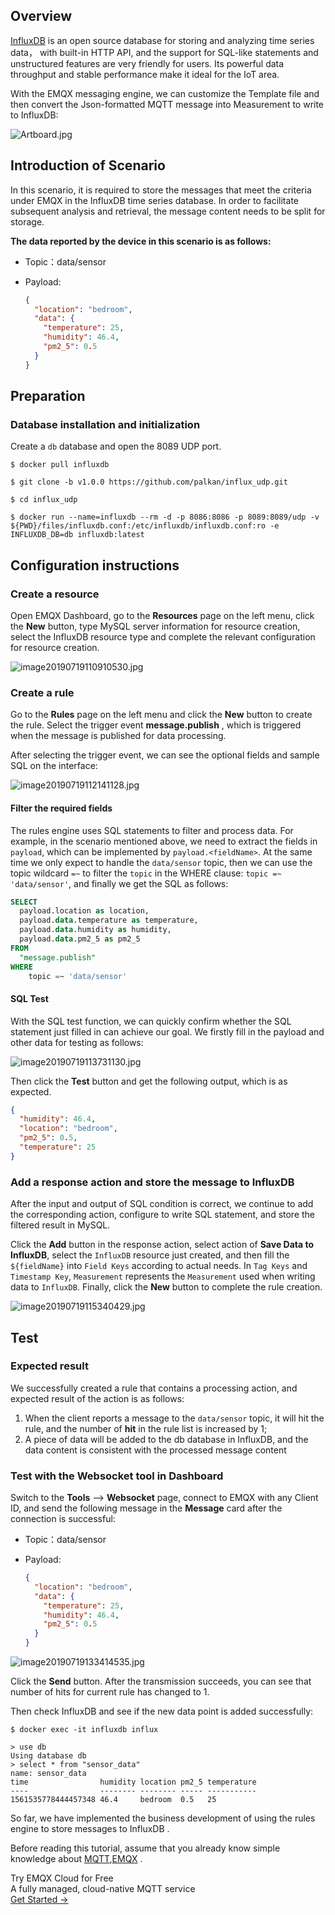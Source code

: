## Overview 

[InfluxDB](https://www.influxdata.com/) is an open source database for storing and analyzing time series data， with built-in HTTP API, and the support for SQL-like statements and unstructured features are very friendly for users. Its powerful data throughput and stable performance make it ideal for the IoT area.

With the EMQX messaging engine, we can customize the Template file and then convert the Json-formatted MQTT message into  Measurement to write to InfluxDB:

![Artboard.jpg](https://static.emqx.net/images/09b103dd807d6fd009fa102c7bcf7d09.jpg)

## Introduction of  Scenario

In this scenario, it is required to store the messages that meet the criteria under EMQX in the InfluxDB time series database. In order to facilitate subsequent analysis and retrieval, the message content needs to be split for storage.

**The data reported by the device in this scenario is as follows:**

- Topic：data/sensor

- Payload:

  ```json
  {
    "location": "bedroom",
    "data": {
      "temperature": 25,
      "humidity": 46.4,
      "pm2_5": 0.5
    }
  }
  ```



## Preparation

### Database installation and initialization

Create a `db` database and open the 8089 UDP port.

```shell
$ docker pull influxdb

$ git clone -b v1.0.0 https://github.com/palkan/influx_udp.git

$ cd influx_udp

$ docker run --name=influxdb --rm -d -p 8086:8086 -p 8089:8089/udp -v ${PWD}/files/influxdb.conf:/etc/influxdb/influxdb.conf:ro -e INFLUXDB_DB=db influxdb:latest
```



## Configuration instructions

### Create a resource

Open EMQX Dashboard, go to the **Resources** page on the left menu, click the **New** button, type MySQL server information for resource creation, select the InfluxDB resource type and complete the relevant configuration for resource creation.

![image20190719110910530.jpg](https://static.emqx.net/images/4acb4de9937bdd0a460086eba0ae750b.jpg)



### Create a rule

Go to the **Rules** page on the left menu and click the **New** button to create the rule. Select the trigger event **message.publish** ,  which is triggered when the message is published for data processing.

After selecting the trigger event, we can see the optional fields and sample SQL on the interface:

![image20190719112141128.jpg](https://static.emqx.net/images/8a566c0567231b6586c62f005c35fcce.jpg)



#### Filter the required fields

The rules engine uses SQL statements to filter and process data. For example, in the scenario mentioned above, we need to extract the fields in ``payload``, which can be implemented by `payload.<fieldName>`. At the same time we only expect to handle the `data/sensor` topic, then we can use the topic wildcard `=~` to filter the `topic` in the WHERE clause: `topic =~ 'data/sensor'`, and finally we get the SQL as follows:

```sql
SELECT
  payload.location as location,
  payload.data.temperature as temperature,
  payload.data.humidity as humidity,
  payload.data.pm2_5 as pm2_5
FROM
  "message.publish"
WHERE
	topic =~ 'data/sensor'
```



#### SQL Test

With the SQL test function, we can quickly confirm whether the SQL statement just filled in can achieve our goal. We  firstly fill in the payload and other data for testing as follows:

![image20190719113731130.jpg](https://static.emqx.net/images/156769eaf8720cd4b79c2dba7a929a9f.jpg)

Then click the **Test** button and get the following output, which is as expected.

```json
{
  "humidity": 46.4,
  "location": "bedroom",
  "pm2_5": 0.5,
  "temperature": 25
}
```



### Add a response action and store the message to InfluxDB

After the input and output of SQL condition  is correct, we continue to add the corresponding action, configure to write SQL statement, and store the filtered result in MySQL.

Click the **Add** button in the response action, select action of **Save Data to InfluxDB**, select the `InfluxDB` resource  just created, and then fill the `${fieldName}` into `Field Keys` according to actual needs. In `Tag Keys` and `Timestamp Key`, `Measurement` represents the `Measurement` used when writing data to `InfluxDB`. Finally, click the **New** button to complete the rule creation.

![image20190719115340429.jpg](https://static.emqx.net/images/5586dd983614fbdfc426304af396902b.jpg)



## Test

### Expected result

We successfully created a rule that contains a processing action, and expected result of the action is as follows:

1. When the client reports a message to the `data/sensor` topic, it will hit the rule, and the number of **hit** in the rule list is increased by 1;
2. A piece of data will be added to the db database in InfluxDB, and the data content is consistent with the processed message content



### Test with the Websocket tool in Dashboard

Switch to the **Tools** --> **Websocket** page, connect to EMQX with any Client ID, and send the following message in the **Message** card after the connection is successful:

- Topic：data/sensor

- Payload:

  ```json
  {
    "location": "bedroom",
    "data": {
      "temperature": 25,
      "humidity": 46.4,
      "pm2_5": 0.5
    }
  }
  ```

![image20190719133414535.jpg](https://static.emqx.net/images/603bd675ce6ee7275f69876d44f4e484.jpg)

Click the **Send** button. After the transmission succeeds, you can see that number of hits for current rule has changed to 1.

Then check InfluxDB and see if the new data point is added successfully:

```
$ docker exec -it influxdb influx

> use db
Using database db
> select * from "sensor_data"
name: sensor_data
time                humidity location pm2_5 temperature
----                -------- -------- ----- -----------
1561535778444457348 46.4     bedroom  0.5   25
```

So far, we have implemented the business development of using the rules engine to store messages to InfluxDB  .

Before reading this tutorial, assume that you already know simple knowledge about  [MQTT](https://docs.oasis-open.org/mqtt/mqtt/v3.1.1/os/mqtt-v3.1.1-os.html),[EMQX](https://github.com/emqx/emqx) .


<section class="promotion">
    <div>
        Try EMQX Cloud for Free
        <div class="is-size-14 is-text-normal has-text-weight-normal">A fully managed, cloud-native MQTT service</div>
    </div>
    <a href="https://www.emqx.com/en/signup?continue=https://cloud-intl.emqx.com/console/deployments/0?oper=new" class="button is-gradient px-5">Get Started →</a >
</section>
